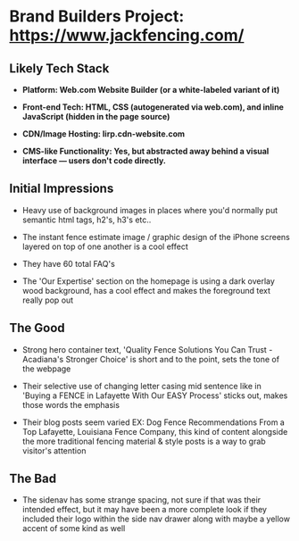 # Brand Builders Project: https://www.jackfencing.com/

## Likely Tech Stack

- **Platform: Web.com Website Builder (or a white-labeled variant of it)**

- **Front-end Tech: HTML, CSS (autogenerated via web.com), and inline JavaScript (hidden in the page source)**

- **CDN/Image Hosting: lirp.cdn-website.com**

- **CMS-like Functionality: Yes, but abstracted away behind a visual interface — users don't code directly.**

## Initial Impressions

- Heavy use of background images in places where you'd normally put semantic html tags, h2's, h3's etc..

- The instant fence estimate image / graphic design of the iPhone screens layered on top of one another is a cool effect

- They have 60 total FAQ's

- The 'Our Expertise' section on the homepage is using a dark overlay wood background, has a cool effect and makes the foreground text really pop out

## The Good

- Strong hero container text, 'Quality Fence Solutions You Can Trust - Acadiana's Stronger Choice' is short and to the point, sets the tone of the webpage

- Their selective use of changing letter casing mid sentence like in 'Buying a FENCE in Lafayette With Our EASY Process' sticks out, makes those words the emphasis

- Their blog posts seem varied EX: Dog Fence Recommendations From a Top Lafayette, Louisiana Fence Company, this kind of content alongside the more traditional fencing material & style posts is a way to grab visitor's attention

## The Bad

- The sidenav has some strange spacing, not sure if that was their intended effect, but it may have been a more complete look if they included their logo within the side nav drawer along with maybe a yellow accent of some kind as well
